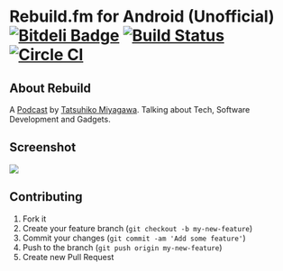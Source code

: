 Rebuild.fm for Android (Unofficial) [![Bitdeli Badge](https://d2weczhvl823v0.cloudfront.net/rejasupotaro/rebuild/trend.png)](https://bitdeli.com/free "Bitdeli Badge") [![Build Status](https://travis-ci.org/rejasupotaro/Rebuild.png?branch=master)](https://travis-ci.org/rejasupotaro/Rebuild) [![Circle CI](https://circleci.com/gh/rejasupotaro/Rebuild.png?circle-token=51b8fc637797742d48a8578b4b566d363dd992c5)](https://circleci.com/gh/rejasupotaro/Rebuild)
======

About Rebuild
------
A [Podcast](http://rebuild.fm/) by [Tatsuhiko Miyagawa](https://twitter.com/miyagawa). Talking about Tech, Software Development and Gadgets.

Screenshot
------

<img src="http://raw2.github.com/rejasupotaro/Rebuild/16572337a23c859e8e2cdbd908ce26d6414190ab/screenshot.png">

<!-- Sun Feb 2
<img src="https://raw2.github.com/rejasupotaro/Rebuild/master/screenshot.png" width="800">
-->

<!-- Sat Nov 9 11:04:06 2013
<img src="http://gifzo.net/GPb6EuPILd.gif" width="240px">
-->

<!-- Mon Nov 4 20:10:17 2013
<img src="http://gifzo.net/3bOYvQ5Hzc.gif" width="240px">
-->

Contributing
------

1. Fork it
2. Create your feature branch (`git checkout -b my-new-feature`)
3. Commit your changes (`git commit -am 'Add some feature'`)
4. Push to the branch (`git push origin my-new-feature`)
5. Create new Pull Request
